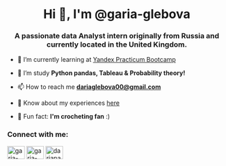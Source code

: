 <h1 align="center">Hi 👋, I'm @garia-glebova</h1>
<h3 align="center">A passionate data Analyst intern originally from Russia and currently located in the United Kingdom.</h3>

- 🔭 I’m currently learning at [Yandex Practicum Bootcamp](https://practicum.yandex.ru/data-analyst-bootcamp/)

- 🌱 I’m study **Python pandas, Tableau & Probability theory!**

- 📫 How to reach me **dariaglebova00@gmail.com**

- 📄 Know about my experiences [here](https://drive.google.com/file/d/1HexCrgUzvWVuNUJwYPtpgbZDr9RwRzTz/view?usp=sharing)

- 🧶 Fun fact: **I'm crocheting fan** :)

<h3 align="left">Connect with me:</h3>
<p align="left">
<a href="https://linkedin.com/in/garia-glebova" target="blank"><img align="center" src="https://raw.githubusercontent.com/rahuldkjain/github-profile-readme-generator/master/src/images/icons/Social/linked-in-alt.svg" alt="garia-glebova" height="30" width="40" /></a>
<a href="https://kaggle.com/garia-glebova" target="blank"><img align="center" src="https://raw.githubusercontent.com/rahuldkjain/github-profile-readme-generator/master/src/images/icons/Social/kaggle.svg" alt="garia-glebova" height="30" width="40" /></a>
<a href="https://instagram.com/dariapanovich" target="blank"><img align="center" src="https://raw.githubusercontent.com/rahuldkjain/github-profile-readme-generator/master/src/images/icons/Social/instagram.svg" alt="dariapanovich" height="30" width="40" /></a>
</p>
